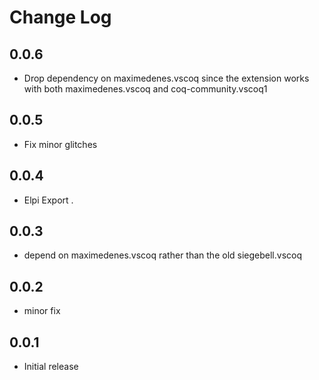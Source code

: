 # Change Log

## 0.0.6

- Drop dependency on maximedenes.vscoq since the extension works with both
  maximedenes.vscoq and coq-community.vscoq1
  

## 0.0.5

- Fix minor glitches

## 0.0.4

- Elpi Export <qualid>.

## 0.0.3

- depend on maximedenes.vscoq rather than the old siegebell.vscoq

## 0.0.2

- minor fix

## 0.0.1

- Initial release
